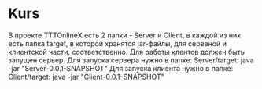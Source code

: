 # Kurs
В проекте TTTOnlineX есть 2 папки - Server и Client, в каждой из них есть папка target, в которой хранятся jar-файлы, для сервеной 
и клиентской части, соответственно. Для работы клентов должен быть запущен сервер.
Для запуска сервера нужно в папке: Server/target: java -jar "Server-0.0.1-SNAPSHOT"
Для запуска клиента нужно в папке: Client/target: java -jar "Client-0.0.1-SNAPSHOT"

